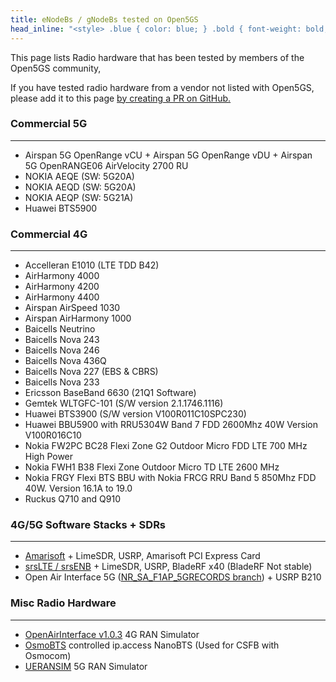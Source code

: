 ```yaml
---
title: eNodeBs / gNodeBs tested on Open5GS
head_inline: "<style> .blue { color: blue; } .bold { font-weight: bold; } </style>"
---
```


This page lists Radio hardware that has been tested by members of the Open5GS community,

If you have tested radio hardware from a vendor not listed with Open5GS, please add it to this page [by creating a PR on GitHub.](https://github.com/open5gs/open5gs)

### Commercial 5G
---
 * Airspan 5G OpenRange vCU + Airspan 5G OpenRange vDU + Airspan 5G OpenRANGE06 AirVelocity 2700 RU
 * NOKIA AEQE (SW: 5G20A)
 * NOKIA AEQD (SW: 5G20A)
 * NOKIA AEQP (SW: 5G21A)
 * Huawei BTS5900

### Commercial 4G
---

 * Accelleran E1010 (LTE TDD B42)
 * AirHarmony 4000
 * AirHarmony 4200
 * AirHarmony 4400
 * Airspan AirSpeed 1030
 * Airspan AirHarmony 1000
 * Baicells Neutrino
 * Baicells Nova 243
 * Baicells Nova 246
 * Baicells Nova 436Q
 * Baicells Nova 227 (EBS & CBRS)
 * Baicells Nova 233
 * Ericsson BaseBand 6630 (21Q1 Software)
 * Gemtek WLTGFC-101 (S/W version 2.1.1746.1116)
 * Huawei BTS3900 (S/W version V100R011C10SPC230)
 * Huawei BBU5900 with RRU5304W Band 7 FDD 2600Mhz 40W Version V100R016C10
 * Nokia FW2PC BC28 Flexi Zone G2 Outdoor Micro FDD LTE 700 MHz High Power
 * Nokia FWH1 B38 Flexi Zone Outdoor Micro TD LTE 2600 MHz
 * Nokia FRGY Flexi BTS BBU with Nokia FRCG RRU Band 5 850Mhz FDD 40W. Version 16.1A to 19.0
 * Ruckus Q710 and Q910

### 4G/5G Software Stacks + SDRs
---

 * [Amarisoft](https://www.amarisoft.com/) + LimeSDR, USRP, Amarisoft PCI Express Card
 * [srsLTE / srsENB](https://github.com/srsLTE/srsLTE) + LimeSDR, USRP, BladeRF x40 (BladeRF Not stable)
 * Open Air Interface 5G ([NR_SA_F1AP_5GRECORDS branch](https://gitlab.eurecom.fr/oai/openairinterface5g/-/tree/NR_SA_F1AP_5GRECORDS)) + USRP B210

### Misc Radio Hardware
---
 * [OpenAirInterface v1.0.3](https://gitlab.eurecom.fr/oai/openairinterface5g/-/tree/v1.0.3) 4G RAN Simulator
 * [OsmoBTS](https://osmocom.org/projects/osmobts/wiki) controlled ip.access NanoBTS (Used for CSFB with Osmocom)
 * [UERANSIM](https://github.com/aligungr/UERANSIM) 5G RAN Simulator
